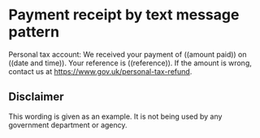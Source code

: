 # Payment receipt by text message pattern

Personal tax account: We received your payment of ((amount paid)) on ((date and time)). Your reference is ((reference)). If the amount is wrong, contact us at https://www.gov.uk/personal-tax-refund.

## Disclaimer

This wording is given as an example. It is not being used by any government department or agency.
